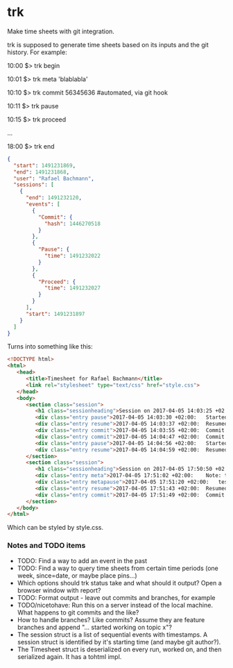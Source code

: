 # trk
Make time sheets with git integration.

trk is supposed to generate time sheets based on its inputs and the git history. For example:

10:00 $> trk begin

10:01 $> trk meta 'blablabla'

10:10 $> trk commit 56345636 #automated, via git hook

10:11 $> trk pause

10:15 $> trk proceed

...

18:00 $> trk end

```json
{
  "start": 1491231869,
  "end": 1491231868,
  "user": "Rafael Bachmann",
  "sessions": [
    {
      "end": 1491232120,
      "events": [
        {
          "Commit": {
            "hash": 1446270518
          }
        },
        {
          "Pause": {
            "time": 1491232022
          }
        },
        {
          "Proceed": {
            "time": 1491232027
          }
        }
      ],
      "start": 1491231897
    }
  ]
}
```

Turns into something like this:

```html
<!DOCTYPE html>
<html>
   <head>
      <title>Timesheet for Rafael Bachmann</title>
      <link rel="stylesheet" type="text/css" href="style.css">
   </head>
   <body>
      <section class="session">
         <h1 class="sessionheading">Session on 2017-04-05 14:03:25 +02:00</h1>
         <div class="entry pause">2017-04-05 14:03:30 +02:00:	Started a pause</div>
         <div class="entry resume">2017-04-05 14:03:37 +02:00:	Resumed work</div>
         <div class="entry commit">2017-04-05 14:03:55 +02:00:	Commit id: 213141</div>
         <div class="entry commit">2017-04-05 14:04:47 +02:00:	Commit id: 213141</div>
         <div class="entry pause">2017-04-05 14:04:56 +02:00:	Started a pause</div>
         <div class="entry resume">2017-04-05 14:04:59 +02:00:	Resumed work</div>
      </section>
      <section class="session">
         <h1 class="sessionheading">Session on 2017-04-05 17:50:50 +02:00</h1>
         <div class="entry meta">2017-04-05 17:51:02 +02:00:	Note: test content bla</div>
         <div class="entry metapause">2017-04-05 17:51:20 +02:00:	test meta pause</div>
         <div class="entry resume">2017-04-05 17:51:43 +02:00:	Resumed work</div>
         <div class="entry commit">2017-04-05 17:51:49 +02:00:	Commit id: 213141</div>
      </section>
   </body>
</html>
```
Which can be styled by style.css.

### Notes and TODO items ###

* TODO: Find a way to add an event in the past
* TODO: Find a way to query time sheets from certain time periods (one week, since=date, or maybe place pins...)
* Which options should trk status take and what should it output? Open a browser window with report?
* TODO: Format output - leave out commits and branches, for example
* TODO/nicetohave: Run this on a server instead of the local machine. What happens to git commits and the like?
* How to handle branches? Like commits? Assume they are feature branches and append "... started working on topic x"?
* The session struct is a list of sequential events with timestamps. A session struct is identified by it's starting time (and maybe git author?).
* The Timesheet struct is deserialized on every run, worked on, and then serialized again. It has a tohtml impl.
